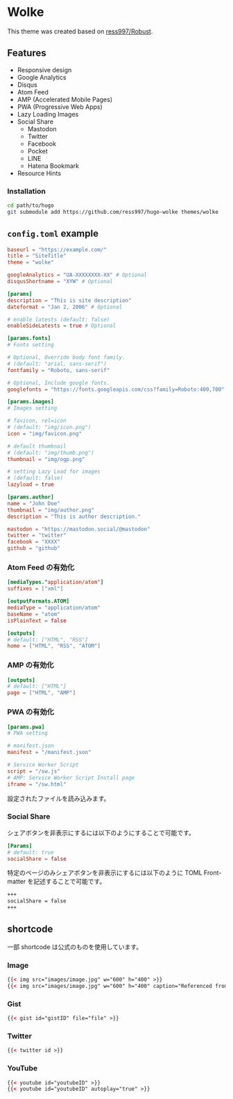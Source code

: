Wolke
===
This theme was created based on [ress997/Robust](https://github.com/ress997/hugo-robust).

## Features
- Responsive design
- Google Analytics
- Disqus
- Atom Feed
- AMP (Accelerated Mobile Pages)
- PWA (Progressive Web Apps)
- Lazy Loading Images
- Social Share
	- Mastodon
	- Twitter
	- Facebook
	- Pocket
	- LINE
	- Hatena Bookmark
- Resource Hints

### Installation
```sh
cd path/to/hugo
git submodule add https://github.com/ress997/hugo-wolke themes/wolke
```

## `config.toml` example
```toml
baseurl = "https://example.com/"
title = "SiteTitle"
theme = "wolke"

googleAnalytics = "UA-XXXXXXXX-XX" # Optional
disqusShortname = "XYW" # Optional

[params]
description = "This is site description"
dateformat = "Jan 2, 2006" # Optional

# enable latests (default: false)
enableSideLatests = true # Optional

[params.fonts]
# Fonts setting

# Optional, Override body font family.
# (default: "arial, sans-serif")
fontfamily = "Roboto, sans-serif"

# Optional, Include google fonts.
googlefonts = "https://fonts.googleapis.com/css?family=Roboto:400,700"

[params.images]
# Images setting

# favicon, rel=icon
# (default: "img/icon.png")
icon = "img/favicon.png"

# default thumbnail
# (default: "img/thumb.png")
thumbnail = "img/ogp.png"

# setting Lazy Load for images
# (default: false)
lazyload = true

[params.author]
name = "John Doe"
thumbnail = "img/author.png"
description = "This is author description."

mastodon = "https://mastodon.social/@mastodon"
twitter = "twitter"
facebook = "XXXX"
github = "github"
```

### Atom Feed の有効化
```toml
[mediaTypes."application/atom"]
suffixes = ["xml"]

[outputFormats.ATOM]
mediaType = "application/atom"
baseName = "atom"
isPlainText = false

[outputs]
# default: ["HTML", "RSS"]
home = ["HTML", "RSS", "ATOM"]
```

### AMP の有効化
```toml
[outputs]
# default: ["HTML"]
page = ["HTML", "AMP"]
```

### PWA の有効化
```toml
[params.pwa]
# PWA setting

# manifest.json
manifest = "/manifest.json"

# Service Worker Script
script = "/sw.js"
# AMP: Service Worker Script Install page
iframe = "/sw.html"
```

設定されたファイルを読み込みます。

### Social Share
シェアボタンを非表示にするには以下のようにすることで可能です。

```toml
[Params]
# default: true
socialShare = false
```

特定のページのみシェアボタンを非表示にするには以下のように TOML Front-matter を記述することで可能です。

```md
+++
socialShare = false
+++
```

## shortcode
一部 shortcode は公式のものを使用しています。

### Image
```html
{{< img src="images/image.jpg" w="600" h="400" >}}
{{< img src="images/image.jpg" w="600" h="400" caption="Referenced from wikipedia." href="https://en.wikipedia.org/wiki/Lorem_ipsum" >}}
```

### Gist
```html
{{< gist id="gistID" file="file" >}}
```

### Twitter
```html
{{< twitter id >}}
```

### YouTube
```html
{{< youtube id="youtubeID" >}}
{{< youtube id="youtubeID" autoplay="true" >}}
```